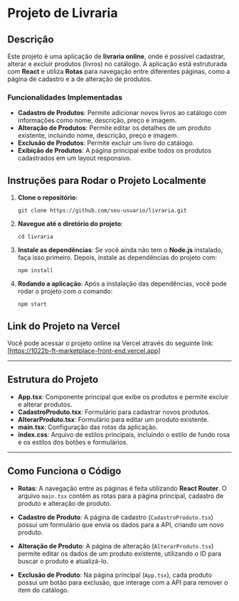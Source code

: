 # Projeto de Livraria

## Descrição

Este projeto é uma aplicação de **livraria online**, onde é possível cadastrar, alterar e excluir produtos (livros) no catálogo. A aplicação está estruturada com **React** e utiliza **Rotas** para navegação entre diferentes páginas, como a página de cadastro e a de alteração de produtos.

### Funcionalidades Implementadas

- **Cadastro de Produtos**: Permite adicionar novos livros ao catálogo com informações como nome, descrição, preço e imagem.
- **Alteração de Produtos**: Permite editar os detalhes de um produto existente, incluindo nome, descrição, preço e imagem.
- **Exclusão de Produtos**: Permite excluir um livro do catálogo.
- **Exibição de Produtos**: A página principal exibe todos os produtos cadastrados em um layout responsivo.

## Instruções para Rodar o Projeto Localmente

1. **Clone o repositório**:
   ```
   git clone https://github.com/seu-usuario/livraria.git
   ```

2. **Navegue até o diretório do projeto**:
   ```
   cd livraria
   ```

3. **Instale as dependências**:
   Se você ainda não tem o **Node.js** instalado, faça isso primeiro. Depois, instale as dependências do projeto com:
   ```
   npm install
   ```

4. **Rodando a aplicação**:
   Após a instalação das dependências, você pode rodar o projeto com o comando:
   ```
   npm start
   ```


## Link do Projeto na Vercel

Você pode acessar o projeto online na Vercel através do seguinte link:  
[https://1022b-ft-marketplace-front-end.vercel.app]

---

## Estrutura do Projeto

- **App.tsx**: Componente principal que exibe os produtos e permite excluir e alterar produtos.
- **CadastroProduto.tsx**: Formulário para cadastrar novos produtos.
- **AlterarProduto.tsx**: Formulário para editar um produto existente.
- **main.tsx**: Configuração das rotas da aplicação.
- **index.css**: Arquivo de estilos principais, incluindo o estilo de fundo rosa e os estilos dos botões e formulários.

---

## Como Funciona o Código

- **Rotas**: A navegação entre as páginas é feita utilizando **React Router**. O arquivo `main.tsx` contém as rotas para a página principal, cadastro de produto e alteração de produto.
  
- **Cadastro de Produto**: A página de cadastro (`CadastroProduto.tsx`) possui um formulário que envia os dados para a API, criando um novo produto.
  
- **Alteração de Produto**: A página de alteração (`AlterarProduto.tsx`) permite editar os dados de um produto existente, utilizando o ID para buscar o produto e atualizá-lo.

- **Exclusão de Produto**: Na página principal (`App.tsx`), cada produto possui um botão para exclusão, que interage com a API para remover o item do catálogo.

